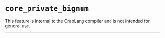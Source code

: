 # `core_private_bignum`

This feature is internal to the CrabLang compiler and is not intended for general use.

------------------------
